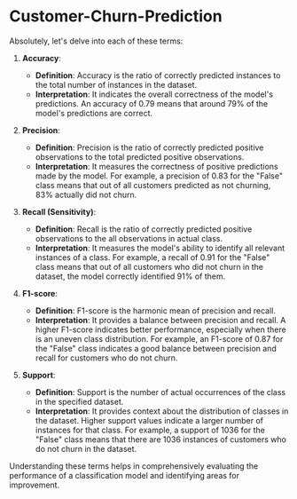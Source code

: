 # Customer-Churn-Prediction
Absolutely, let's delve into each of these terms:

1. **Accuracy**:
   - **Definition**: Accuracy is the ratio of correctly predicted instances to the total number of instances in the dataset.
   - **Interpretation**: It indicates the overall correctness of the model's predictions. An accuracy of 0.79 means that around 79% of the model's predictions are correct.

2. **Precision**:
   - **Definition**: Precision is the ratio of correctly predicted positive observations to the total predicted positive observations.
   - **Interpretation**: It measures the correctness of positive predictions made by the model. For example, a precision of 0.83 for the "False" class means that out of all customers predicted as not churning, 83% actually did not churn.

3. **Recall (Sensitivity)**:
   - **Definition**: Recall is the ratio of correctly predicted positive observations to the all observations in actual class.
   - **Interpretation**: It measures the model's ability to identify all relevant instances of a class. For example, a recall of 0.91 for the "False" class means that out of all customers who did not churn in the dataset, the model correctly identified 91% of them.

4. **F1-score**:
   - **Definition**: F1-score is the harmonic mean of precision and recall.
   - **Interpretation**: It provides a balance between precision and recall. A higher F1-score indicates better performance, especially when there is an uneven class distribution. For example, an F1-score of 0.87 for the "False" class indicates a good balance between precision and recall for customers who do not churn.

5. **Support**:
   - **Definition**: Support is the number of actual occurrences of the class in the specified dataset.
   - **Interpretation**: It provides context about the distribution of classes in the dataset. Higher support values indicate a larger number of instances for that class. For example, a support of 1036 for the "False" class means that there are 1036 instances of customers who do not churn in the dataset.

Understanding these terms helps in comprehensively evaluating the performance of a classification model and identifying areas for improvement.

